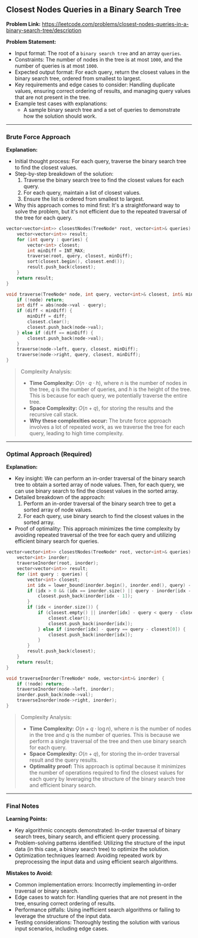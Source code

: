 ## Closest Nodes Queries in a Binary Search Tree

**Problem Link:** https://leetcode.com/problems/closest-nodes-queries-in-a-binary-search-tree/description

**Problem Statement:**
- Input format: The root of a `binary search tree` and an array `queries`.
- Constraints: The number of nodes in the tree is at most `1000`, and the number of queries is at most `1000`.
- Expected output format: For each query, return the closest values in the binary search tree, ordered from smallest to largest.
- Key requirements and edge cases to consider: Handling duplicate values, ensuring correct ordering of results, and managing query values that are not present in the tree.
- Example test cases with explanations:
  - A sample binary search tree and a set of queries to demonstrate how the solution should work.

---

### Brute Force Approach

**Explanation:**
- Initial thought process: For each query, traverse the binary search tree to find the closest values.
- Step-by-step breakdown of the solution:
  1. Traverse the binary search tree to find the closest values for each query.
  2. For each query, maintain a list of closest values.
  3. Ensure the list is ordered from smallest to largest.
- Why this approach comes to mind first: It's a straightforward way to solve the problem, but it's not efficient due to the repeated traversal of the tree for each query.

```cpp
vector<vector<int>> closestNodes(TreeNode* root, vector<int>& queries) {
    vector<vector<int>> result;
    for (int query : queries) {
        vector<int> closest;
        int minDiff = INT_MAX;
        traverse(root, query, closest, minDiff);
        sort(closest.begin(), closest.end());
        result.push_back(closest);
    }
    return result;
}

void traverse(TreeNode* node, int query, vector<int>& closest, int& minDiff) {
    if (!node) return;
    int diff = abs(node->val - query);
    if (diff < minDiff) {
        minDiff = diff;
        closest.clear();
        closest.push_back(node->val);
    } else if (diff == minDiff) {
        closest.push_back(node->val);
    }
    traverse(node->left, query, closest, minDiff);
    traverse(node->right, query, closest, minDiff);
}
```

> Complexity Analysis:
> - **Time Complexity:** $O(n \cdot q \cdot h)$, where $n$ is the number of nodes in the tree, $q$ is the number of queries, and $h$ is the height of the tree. This is because for each query, we potentially traverse the entire tree.
> - **Space Complexity:** $O(n + q)$, for storing the results and the recursive call stack.
> - **Why these complexities occur:** The brute force approach involves a lot of repeated work, as we traverse the tree for each query, leading to high time complexity.

---

### Optimal Approach (Required)

**Explanation:**
- Key insight: We can perform an in-order traversal of the binary search tree to obtain a sorted array of node values. Then, for each query, we can use binary search to find the closest values in the sorted array.
- Detailed breakdown of the approach:
  1. Perform an in-order traversal of the binary search tree to get a sorted array of node values.
  2. For each query, use binary search to find the closest values in the sorted array.
- Proof of optimality: This approach minimizes the time complexity by avoiding repeated traversal of the tree for each query and utilizing efficient binary search for queries.

```cpp
vector<vector<int>> closestNodes(TreeNode* root, vector<int>& queries) {
    vector<int> inorder;
    traverseInorder(root, inorder);
    vector<vector<int>> result;
    for (int query : queries) {
        vector<int> closest;
        int idx = lower_bound(inorder.begin(), inorder.end(), query) - inorder.begin();
        if (idx > 0 && (idx == inorder.size() || query - inorder[idx - 1] <= inorder[idx] - query)) {
            closest.push_back(inorder[idx - 1]);
        }
        if (idx < inorder.size()) {
            if (closest.empty() || inorder[idx] - query < query - closest[0]) {
                closest.clear();
                closest.push_back(inorder[idx]);
            } else if (inorder[idx] - query == query - closest[0]) {
                closest.push_back(inorder[idx]);
            }
        }
        result.push_back(closest);
    }
    return result;
}

void traverseInorder(TreeNode* node, vector<int>& inorder) {
    if (!node) return;
    traverseInorder(node->left, inorder);
    inorder.push_back(node->val);
    traverseInorder(node->right, inorder);
}
```

> Complexity Analysis:
> - **Time Complexity:** $O(n + q \cdot \log n)$, where $n$ is the number of nodes in the tree and $q$ is the number of queries. This is because we perform a single traversal of the tree and then use binary search for each query.
> - **Space Complexity:** $O(n + q)$, for storing the in-order traversal result and the query results.
> - **Optimality proof:** This approach is optimal because it minimizes the number of operations required to find the closest values for each query by leveraging the structure of the binary search tree and efficient binary search.

---

### Final Notes

**Learning Points:**
- Key algorithmic concepts demonstrated: In-order traversal of binary search trees, binary search, and efficient query processing.
- Problem-solving patterns identified: Utilizing the structure of the input data (in this case, a binary search tree) to optimize the solution.
- Optimization techniques learned: Avoiding repeated work by preprocessing the input data and using efficient search algorithms.

**Mistakes to Avoid:**
- Common implementation errors: Incorrectly implementing in-order traversal or binary search.
- Edge cases to watch for: Handling queries that are not present in the tree, ensuring correct ordering of results.
- Performance pitfalls: Using inefficient search algorithms or failing to leverage the structure of the input data.
- Testing considerations: Thoroughly testing the solution with various input scenarios, including edge cases.